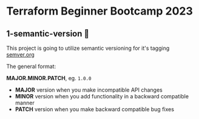 # Terraform Beginner Bootcamp 2023

## 1-semantic-version :mage:
This project is going to utilize semantic versioning for it's tagging
[semver.org](https://semver.org/)

The general format:

**MAJOR.MINOR.PATCH**, eg. `1.0.0`

- **MAJOR** version when you make incompatible API changes
- **MINOR** version when you add functionality in a backward compatible manner
- **PATCH** version when you make backward compatible bug fixes